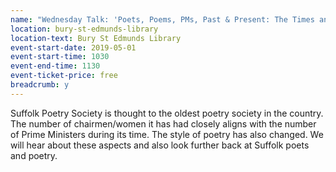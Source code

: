 ```yaml
---
name: "Wednesday Talk: 'Poets, Poems, PMs, Past & Present: The Times and History of Poets and Poetry in Suffolk' by Colin Whyles"
location: bury-st-edmunds-library
location-text: Bury St Edmunds Library
event-start-date: 2019-05-01
event-start-time: 1030
event-end-time: 1130
event-ticket-price: free
breadcrumb: y
---
```


Suffolk Poetry Society is thought to the oldest poetry society in the country. The number of chairmen/women it has had closely aligns with the number of Prime Ministers during its time. The style of poetry has also changed. We will hear about these aspects and also look further back at Suffolk poets and poetry.
